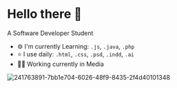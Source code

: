 # Hello there 👋 

A Software Developer Student

- ⚙️ I'm currently Learning: ``.js``, ``.java``, ``.php``
- ⭐️ I use daily: ``.html``, ``.css``, ``.psd``, ``.indd``, ``.ai``
- 🧑‍💻 Working currently in Media

![241763891-7bb1e704-6026-48f9-8435-2f4d40101348](https://github.com/user-attachments/assets/e20e9b9e-c284-4778-804c-00158c31806b)
